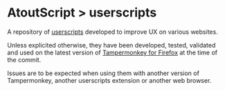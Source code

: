 # AtoutScript > userscripts

A repository of [userscripts](https://en.wikipedia.org/wiki/Userscript) developed to improve UX on various websites.

Unless explicited otherwise, they have been developed, tested, validated and used on the latest version of [Tampermonkey for Firefox](https://addons.mozilla.org/en-US/firefox/addon/tampermonkey/) at the time of the commit.

Issues are to be expected when using them with another version of Tampermonkey, another userscripts extension or another web browser.

